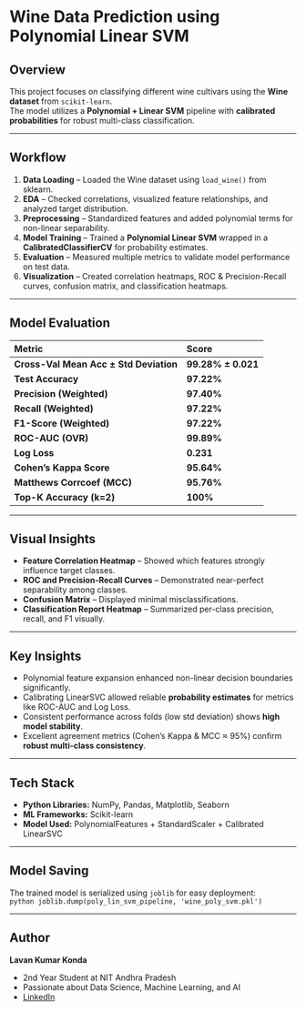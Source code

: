 # Wine Data Prediction using Polynomial Linear SVM

## Overview  
This project focuses on classifying different wine cultivars using the **Wine dataset** from `scikit-learn`.  
The model utilizes a **Polynomial + Linear SVM** pipeline with **calibrated probabilities** for robust multi-class classification.

---

## Workflow  
1. **Data Loading** – Loaded the Wine dataset using `load_wine()` from sklearn.  
2. **EDA** – Checked correlations, visualized feature relationships, and analyzed target distribution.  
3. **Preprocessing** – Standardized features and added polynomial terms for non-linear separability.  
4. **Model Training** – Trained a **Polynomial Linear SVM** wrapped in a **CalibratedClassifierCV** for probability estimates.  
5. **Evaluation** – Measured multiple metrics to validate model performance on test data.  
6. **Visualization** – Created correlation heatmaps, ROC & Precision-Recall curves, confusion matrix, and classification heatmaps.  

---

## Model Evaluation  

| Metric                                 | Score              |
|:---------------------------------------|:-------------------|
| **Cross-Val Mean Acc ± Std Deviation** | **99.28% ± 0.021** |
| **Test Accuracy**                      | **97.22%**         |
| **Precision (Weighted)**               | **97.40%**         |
| **Recall (Weighted)**                  | **97.22%**         |
| **F1-Score (Weighted)**                | **97.22%**         |
| **ROC-AUC (OVR)**                      | **99.89%**         |
| **Log Loss**                           | **0.231**          |
| **Cohen’s Kappa Score**                | **95.64%**         |
| **Matthews Corrcoef (MCC)**            | **95.76%**         |
| **Top-K Accuracy (k=2)**               | **100%**           |

---

##  Visual Insights  
-  **Feature Correlation Heatmap** – Showed which features strongly influence target classes.  
-  **ROC and Precision-Recall Curves** – Demonstrated near-perfect separability among classes.  
-  **Confusion Matrix** – Displayed minimal misclassifications.  
-  **Classification Report Heatmap** – Summarized per-class precision, recall, and F1 visually.  

---

##  Key Insights  
- Polynomial feature expansion enhanced non-linear decision boundaries significantly.  
- Calibrating LinearSVC allowed reliable **probability estimates** for metrics like ROC-AUC and Log Loss.  
- Consistent performance across folds (low std deviation) shows **high model stability**.  
- Excellent agreement metrics (Cohen’s Kappa & MCC ≈ 95%) confirm **robust multi-class consistency**.

---

## Tech Stack  
- **Python Libraries:** NumPy, Pandas, Matplotlib, Seaborn  
- **ML Frameworks:** Scikit-learn  
- **Model Used:** PolynomialFeatures + StandardScaler + Calibrated LinearSVC
  
---

##  Model Saving  
The trained model is serialized using `joblib` for easy deployment:  
`python
joblib.dump(poly_lin_svm_pipeline, 'wine_poly_svm.pkl')`

---

##  Author  

**Lavan Kumar Konda**  
-  2nd Year Student at NIT Andhra Pradesh  
-  Passionate about Data Science, Machine Learning, and AI  
-  [LinkedIn](https://www.linkedin.com/in/lavan-kumar-konda/)

